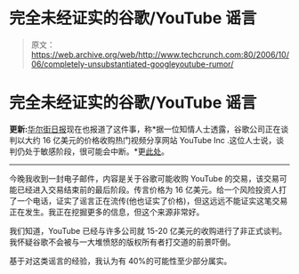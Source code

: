 # 完全未经证实的谷歌/YouTube 谣言 

> 原文：<https://web.archive.org/web/http://www.techcrunch.com:80/2006/10/06/completely-unsubstantiated-googleyoutube-rumor/>

# 完全未经证实的谷歌/YouTube 谣言

**更新:**[华尔街日报](https://web.archive.org/web/20230218083658/http://online.wsj.com/article/SB116014813857884917.html?mod=technology_main_whats_news)现在也报道了这件事，称*据一位知情人士透露，谷歌公司正在谈判以大约 16 亿美元的价格收购热门视频分享网站 YouTube Inc .这位人士说，谈判仍处于敏感阶段，很可能会中断。*更[此处](https://web.archive.org/web/20230218083658/https://techcrunch.com/2006/10/06/wsj-reporting-on-google-youtube-talks-as-well/)。

* * *

今晚我收到一封电子邮件，内容是关于谷歌可能收购 YouTube 的交易，该交易可能已经进入交易结束前的最后阶段。传言价格为 16 亿美元。给一个风险投资人打了一个电话，证实了谣言正在流传(他也证实了价格)，但这远远不能证实这笔交易正在发生。我正在挖掘更多的信息，但这个来源非常好。

我们知道，YouTube 已经与许多公司就 15-20 亿美元的收购进行了非正式谈判。我怀疑谷歌不会被与一大堆愤怒的版权所有者打交道的前景吓倒。

基于对这类谣言的经验，我认为有 40%的可能性至少部分属实。
